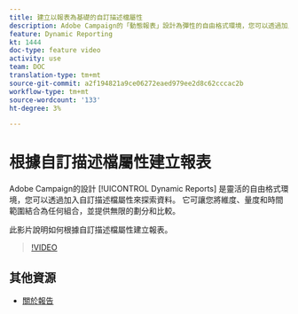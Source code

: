 ```yaml
---
title: 建立以報表為基礎的自訂描述檔屬性
description: Adobe Campaign的「動態報表」設計為彈性的自由格式環境，您可以透過加入自訂描述檔屬性來探索資料。 它可讓您將維度、量度和時間範圍結合為任何組合，並提供無限的劃分和比較。 此影片說明如何根據自訂描述檔屬性建立報表。
feature: Dynamic Reporting
kt: 1444
doc-type: feature video
activity: use
team: DOC
translation-type: tm+mt
source-git-commit: a2f194821a9ce06272eaed979ee2d8c62cccac2b
workflow-type: tm+mt
source-wordcount: '133'
ht-degree: 3%

---
```



# 根據自訂描述檔屬性建立報表

Adobe Campaign的設計 [!UICONTROL Dynamic Reports] 是靈活的自由格式環境，您可以透過加入自訂描述檔屬性來探索資料。 它可讓您將維度、量度和時間範圍結合為任何組合，並提供無限的劃分和比較。

此影片說明如何根據自訂描述檔屬性建立報表。

>[!VIDEO](https://video.tv.adobe.com/v/28204?quality=12)

## 其他資源

* [關於報告](https://docs.adobe.com/content/help/en/campaign-standard/using/reporting/about-reporting/about-dynamic-reports.html)

